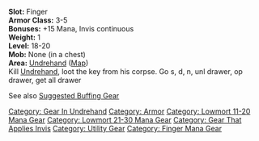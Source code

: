 <b>Slot:</b> Finger  
<b>Armor Class:</b> 3-5  
<b>Bonuses:</b> +15 Mana, Invis continuous  
<b>Weight:</b> 1  
<b>Level:</b> 18-20  
<b>Mob:</b> None (in a chest)  
<b>Area:</b> [Undrehand](:Category:_Undrehand "wikilink")
([Map](Undrehand_Map "wikilink"))  
Kill [Undrehand](Undrehand "wikilink"), loot the key from his corpse. Go
s, d, n, unl drawer, op drawer, get all drawer

See also [Suggested Buffing
Gear](Suggested_Spellcasting_Gear#Suggested_Buffing_Gear "wikilink")

[Category: Gear In Undrehand](Category:_Gear_In_Undrehand "wikilink")
[Category: Armor](Category:_Armor "wikilink") [Category: Lowmort 11-20
Mana Gear](Category:_Lowmort_11-20_Mana_Gear "wikilink") [Category:
Lowmort 21-30 Mana Gear](Category:_Lowmort_21-30_Mana_Gear "wikilink")
[Category: Gear That Applies
Invis](Category:_Gear_That_Applies_Invis "wikilink") [Category: Utility
Gear](Category:_Utility_Gear "wikilink") [Category: Finger Mana
Gear](Category:_Finger_Mana_Gear "wikilink")
